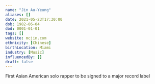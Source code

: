 ```yaml
---
name: "Jin Au-Yeung"
aliases: []
date: 2021-05-23T17:30:00
dob: 1982-06-04
dod: 0001-01-01
tags: []
website: mcjin.com
ethnicity: [Chinese]
birthLocation: Miami
industry: [Music]
influencedBy: []
draft: false
---
```


First Asian American solo rapper to be signed to a major record label
